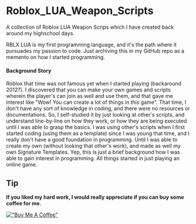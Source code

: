# Roblox_LUA_Weapon_Scripts
A collection of Roblox LUA Weapon Scrips which I have created back around my highschool days.

RBLX LUA is my first programming language, and it's the path where it pursuades my passion to code. Just archiving this in my GitHub repo as a memento on how I started programming.

#### Background Story
Roblox that time was not famous yet when I started playing (backaround 2012?). I discovered that you can make your own games and scripts wherein the player's can join as well and use them, and that gave me interest like "Wow! You can create a lot of things in this game". That time, I don't have any sort of knowledge in coding, and there were no resources or documentations. So, I self-studied it by just looking at other's scripts, and understand line-by-line on how they work, or how they are being executed until I was able to grasp the basics. I was using other's scripts when I first started coding (using them as a template) since I was young that time, and I really don't have a good foundation in programming. Until I was able to create my own (without looking that other's work), and made as well my own Signature Templates. Yep, this is just a brief background how I was able to gain interest in programming. All things started in just playing an online game.

## Tip
**If you liked my hard work, I would really appreciate if you can buy some coffee for me.**

[!["Buy Me A Coffee"](https://www.buymeacoffee.com/assets/img/custom_images/orange_img.png)](https://www.buymeacoffee.com/frosteen)